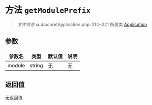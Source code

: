 # 方法 `getModulePrefix`

> *文件信息* suda\core\Application.php: 214~221
> 所属类 [Application](../Application.md)




## 参数


| 参数名 | 类型 | 默认值 | 说明 |
|--------|-----|-------|-------|
| module |  string | 无 | 无 |



## 返回值

无返回值

